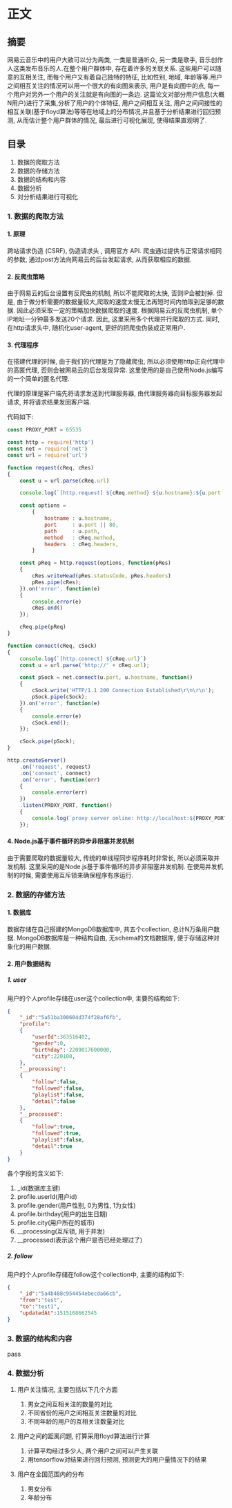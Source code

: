 # 正文

## 摘要

网易云音乐中的用户大致可以分为两类, 一类是普通听众, 另一类是歌手, 音乐创作人这类发布音乐的人.在整个用户群体中, 存在着许多的关联关系. 这些用户可以随意的互相关注, 而每个用户又有着自己独特的特征, 比如性别, 地域, 年龄等等.用户之间相互关注的情况可以用一个很大的有向图来表示, 用户是有向图中的点, 每一个用户对另外一个用户的关注就是有向图的一条边. 这篇论文对部分用户信息(大概N用户)进行了采集,分析了用户的个体特征, 用户之间相互关注, 用户之间间接性的相互关联(基于floyd算法)等等在地域上的分布情况,并且基于分析结果进行回归预测, 从而估计整个用户群体的情况, 最后进行可视化展现, 使得结果直观明了.

## 目录

1. 数据的爬取方法
2. 数据的存储方法
3. 数据的结构和内容
4. 数据分析
5. 对分析结果进行可视化

### 1. 数据的爬取方法

#### 1. 原理

跨站请求伪造 (CSRF), 伪造请求头 , 调用官方 API. 爬虫通过提供与正常请求相同的参数, 通过post方法向网易云的后台发起请求, 从而获取相应的数据.

#### 2. 反爬虫策略

由于网易云的后台设置有反爬虫的机制, 所以不能爬取的太快, 否则IP会被封掉. 但是, 由于做分析需要的数据量较大,爬取的速度太慢无法再短时间内怕取到足够的数据. 因此必须采取一定的策略加快数据爬取的速度. 根据网易云的反爬虫机制, 单个IP地址一分钟最多发送20个请求. 因此, 这里采用多个代理并行爬取的方式. 同时, 在http请求头中, 随机化user-agent, 更好的把爬虫伪装成正常用户.

#### 3. 代理程序

在搭建代理的时候, 由于我们的代理是为了隐藏爬虫, 所以必须使用http正向代理中的高匿代理, 否则会被网易云的后台发现异常. 这里使用的是自己使用Node.js编写的一个简单的匿名代理.

代理的原理是客户端先将请求发送到代理服务器, 由代理服务器向目标服务器发起请求, 并将请求结果发回客户端.

代码如下:

```javascript
const PROXY_PORT = 65535

const http = require('http')
const net = require('net')
const url = require('url')

function request(cReq, cRes)
{
    const u = url.parse(cReq.url)

    console.log(`[http.request] ${cReq.method} ${u.hostname}:${u.port || 80} ${u.path}`)

    const options =
        {
            hostname : u.hostname,
            port     : u.port || 80,
            path     : u.path,
            method   : cReq.method,
            headers  : cReq.headers,
        }

    const pReq = http.request(options, function(pRes)
    {
        cRes.writeHead(pRes.statusCode, pRes.headers)
        pRes.pipe(cRes);
    }).on('error', function(e)
    {
        console.error(e)
        cRes.end()
    });

    cReq.pipe(pReq)
}

function connect(cReq, cSock)
{
    console.log(`[http.connect] ${cReq.url}`)
    const u = url.parse('http://' + cReq.url);

    const pSock = net.connect(u.port, u.hostname, function()
    {
        cSock.write('HTTP/1.1 200 Connection Established\r\n\r\n');
        pSock.pipe(cSock);
    }).on('error', function(e)
    {
        console.error(e)
        cSock.end();
    });

    cSock.pipe(pSock);
}

http.createServer()
    .on('request', request)
    .on('connect', connect)
    .on('error', function(err)
    {
        console.error(err)
    })
    .listen(PROXY_PORT, function()
    {
        console.log(`proxy server online: http://localhost:${PROXY_PORT}`)
    });
```

#### 4. Node.js基于事件循环的异步非阻塞并发机制

由于需要爬取的数据量较大, 传统的单线程同步程序耗时非常长, 所以必须采取并发机制. 这里采用的是Node.js基于事件循环的异步非阻塞并发机制. 在使用并发机制的时候, 需要使用互斥锁来确保程序有序运行.

### 2. 数据的存储方法

#### 1. 数据库

数据存储在自己搭建的MongoDB数据库中, 共五个collection, 总计N万条用户数据. MongoDB数据库是一种结构自由, 无schema的文档数据库, 便于存储这种对象化的用户数据.

#### 2. 用户数据结构

##### 1. user

用户的个人profile存储在user这个collection中, 主要的结构如下:

```json
{
    "_id":"5a51ba300604d374f28af6fb",
    "profile":
    {
        "userId":363516402,
        "gender":0,
        "birthday":-2209017600000,
        "city":220100,
    },
    "__processing":
    {
        "follow":false,
        "followed":false,
        "playlist":false,
        "detail":false
    },
    "__processed":
    {
        "follow":true,
        "followed":true,
        "playlist":false,
        "detail":true
    }
}
```

各个字段的含义如下:

1. _id(数据库主键)
2. profile.userId(用户id)
3. profile.gender(用户性别, 0为男性, 1为女性)
4. profile.birthday(用户的出生日期)
5. profile.city(用户所在的城市)
6. __processing(互斥锁, 用于并发)
7. __processed(表示这个用户是否已经处理过了)

##### 2. follow

用户的个人profile存储在follow这个collection中, 主要的结构如下:

```json
{
    "_id":"5a4b488c954454ebecda66cb",
    "from":"test",
    "to":"test1",
    "updatedAt":1515168662545
}
```

### 3. 数据的结构和内容

pass

### 4. 数据分析

1. 用户关注情况, 主要包括以下几个方面

   1. 男女之间互相关注的数量的对比
   2. 不同省份的用户之间相互关注数量的对比
   3. 不同年龄的用户的互相关注数量对比

2. 用户之间的距离问题, 打算采用floyd算法进行计算

   1. 计算平均经过多少人, 两个用户之间可以产生关联
   2. 用tensorflow对结果进行回归预测, 预测更大的用户量情况下的结果

3. 用户在全国范围内的分布

   1. 男女分布
   2. 年龄分布
